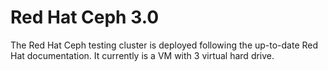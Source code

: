 # Red Hat Ceph 3.0
The Red Hat Ceph testing cluster is deployed following 
the up-to-date Red Hat documentation. 
It currently is a VM with 3 virtual hard drive. 
